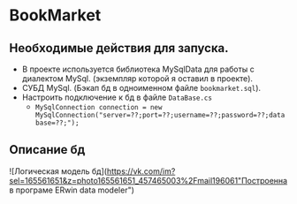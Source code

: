 # BookMarket

## Необходимые действия для запуска. 
+ В проекте используется библиотека MySqlData для работы с диалектом MySql. (экземпляр которой я оставил в проекте).
+ СУБД MySql. (Бэкап бд в одноименном файле `bookmarket.sql`).
+ Настроить подключение к бд в файле `DataBase.cs` 
  + `MySqlConnection connection = new MySqlConnection("server=??;port=??;username=??;password=??;database=??;");`

## Описание бд
![Логическая модель бд](https://vk.com/im?sel=165561651&z=photo165561651_457465003%2Fmail196061"Построенна в програме ERwin data modeler")



